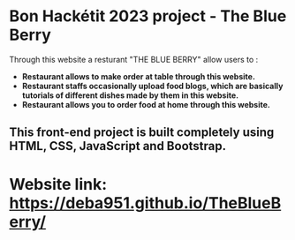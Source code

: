 # Bon Hackétit 2023 project - The Blue Berry

  Through this website a resturant "THE BLUE BERRY" allow users to :
  
  * **Restaurant allows to make order at table through this website.**
  * **Restaurant staffs occasionally upload food blogs, which are basically tutorials of different dishes made by them in this website.**
  * **Restaurant allows you to order food at home through this website.**
  
  
## This front-end project is built completely using HTML, CSS, JavaScript and Bootstrap.



# Website link: https://deba951.github.io/TheBlueBerry/

